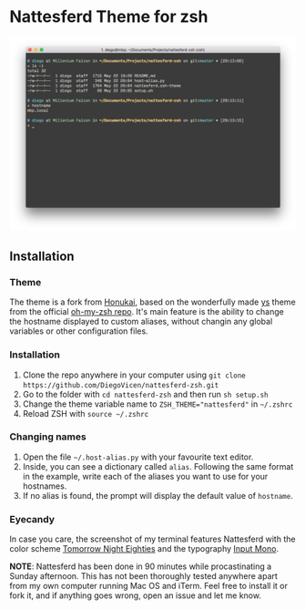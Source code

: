 # Nattesferd Theme for zsh 

![](https://raw.githubusercontent.com/diegovicen/nattesferd-zsh/master/nattesferd.png)

## Installation

### Theme

The theme is a fork from [Honukai](https://github.com/oskarkrawczyk/honukai-iterm-zsh), based on the wonderfully made [ys](https://github.com/robbyrussell/oh-my-zsh/blob/master/themes/ys.zsh-theme) theme from the official [oh-my-zsh repo](https://github.com/robbyrussell/oh-my-zsh). It's main feature is the ability to change the hostname displayed to custom aliases, without changin any global variables or other configuration files.

### Installation

1. Clone the repo anywhere in your computer using `git clone https://github.com/DiegoVicen/nattesferd-zsh.git`
2. Go to the folder with `cd nattesferd-zsh` and then run `sh setup.sh`
3. Change the theme variable name to `ZSH_THEME="nattesferd"` in `~/.zshrc`
4. Reload ZSH with `source ~/.zshrc`

### Changing names

1. Open the file `~/.host-alias.py` with your favourite text editor.
2. Inside, you can see a dictionary called `alias`. Following the same format in the example, write each of the aliases you want to use for your hostnames. 
3. If no alias is found, the prompt will display the default value of `hostname`.

### Eyecandy

In case you care, the screenshot of my terminal features Nattesferd with the color scheme [Tomorrow Night Eighties](https://github.com/chriskempson/tomorrow-theme/blob/master/iTerm2/Tomorrow%20Night%20Eighties.itermcolors) and the typography [Input Mono](http://input.fontbureau.com).

**NOTE**: Nattesferd has been done in 90 minutes while procastinating a Sunday afternoon. This has not been thoroughly tested anywhere apart from my own computer running Mac OS and iTerm. Feel free to install it or fork it, and if anything goes wrong, open an issue and let me know.


